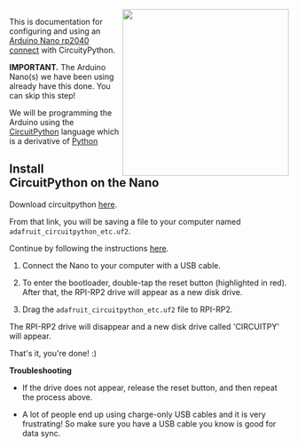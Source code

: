 <IMG SRC="../img/arduino-nano-rp2040-connect.png" align="right" width="300">

This is documentation for configuring and using an [Arduino Nano rp2040 connect](https://store-usa.arduino.cc/products/arduino-nano-rp2040-connect?selectedStore=us) with CircuityPython.

**IMPORTANT.** The Arduino Nano(s) we have been using already have this done. You can skip this step!

We will be programming the Arduino using the [CircuitPython](https://circuitpython.org/) language which is a derivative of [Python](https://www.python.org/)

## Install CircuitPython on the Nano

Download circuitpython [here](https://circuitpython.org/board/arduino_nano_rp2040_connect/).

From that link, you will be saving a file to your computer named `adafruit_circuitpython_etc.uf2`.

Continue by following the instructions [here](https://learn.adafruit.com/circuitpython-on-the-arduino-nano-rp2040-connect/install-circuitpython).

1) Connect the Nano to your computer with a USB cable.

2) To enter the bootloader, double-tap the reset button (highlighted in red). After that, the RPI-RP2 drive will appear as a new disk drive. 

3) Drag the `adafruit_circuitpython_etc.uf2` file to RPI-RP2.

The RPI-RP2 drive will disappear and a new disk drive called 'CIRCUITPY' will appear.

That's it, you're done! :)

**Troubleshooting**

 - If the drive does not appear, release the reset button, and then repeat the process above.

 - A lot of people end up using charge-only USB cables and it is very frustrating! So make sure you have a USB cable you know is good for data sync.

